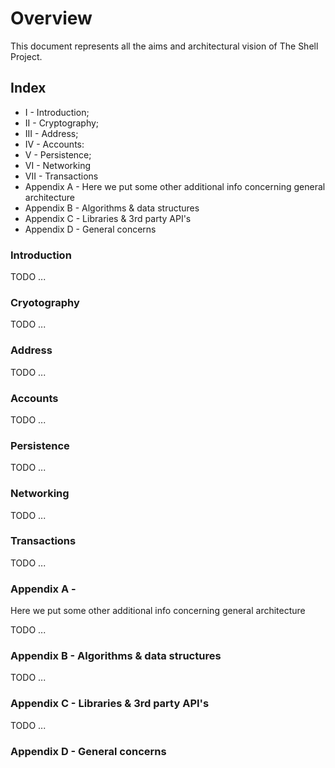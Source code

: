 # Overview 

This document represents all the aims and architectural vision of The Shell Project. 

## Index

* I - Introduction;
* II - Cryptography;
* III - Address;
* IV - Accounts:
* V - Persistence;
* VI - Networking
* VII - Transactions
* Appendix A - Here we put some other additional info concerning general architecture
* Appendix B - Algorithms & data structures
* Appendix C - Libraries & 3rd party API's
* Appendix D - General concerns


### Introduction

TODO ...

### Cryotography

TODO ...

### Address

TODO ...

### Accounts

TODO ...

### Persistence

TODO ...

### Networking

TODO ...

### Transactions

TODO ...

### Appendix A - 

Here we put some other additional info concerning general architecture

TODO ...

### Appendix B - Algorithms & data structures

TODO ...

### Appendix C - Libraries & 3rd party API's

TODO ...

### Appendix D - General concerns
